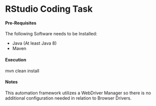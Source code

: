 # RStudio Coding Task

#### Pre-Requisites
The following Software needs to be Installed:

* Java (At least Java 8)
* Maven

#### Execution
mvn clean install

#### Notes
This automation framework utilizes a WebDriver Manager so there is no additional configuration needed in relation to Browser Drivers.

